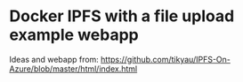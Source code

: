 # Docker IPFS with a file upload example webapp

Ideas and webapp from: https://github.com/tikyau/IPFS-On-Azure/blob/master/html/index.html
